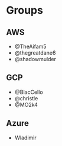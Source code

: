 # Groups

## AWS
* @TheAifam5
* @thegreatdane6
* @shadowmulder

## GCP
* @BlacCello
* @christle
* @MO2k4

## Azure
* Wladimir
